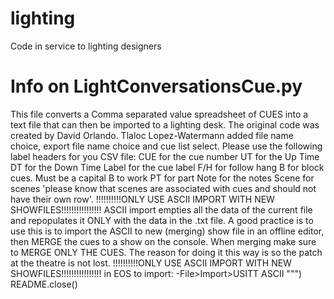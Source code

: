 # lighting
Code in service to lighting designers

# Info on LightConversationsCue.py

This file converts a Comma separated value spreadsheet of CUES into a text
file that can then be imported to a lighting desk. The original code was created by David Orlando.
Tlaloc Lopez-Watermann added file name choice, export file name choice and cue list select.
Please use the following label headers for you CSV file:
CUE for the cue number
UT for the Up Time
DT for the Down Time
Label for the cue label
F/H for follow hang
B for block cues. Must be a capital B to work
PT for part
Note for the notes
Scene for scenes
'please know that scenes are associated with cues and should not have their own row'.
!!!!!!!!!!ONLY USE ASCII IMPORT WITH NEW SHOWFILES!!!!!!!!!!!!!!!!
ASCII import empties all the data of the current file and repopulates it ONLY with the data in the .txt file.
A good practice is to use this is to import the ASCII to new (merging) show file in an offline editor, then MERGE the cues to a show on the
console. When merging make sure to MERGE ONLY THE CUES. The reason for doing it this way is so the patch at the theatre is not lost.
!!!!!!!!!!ONLY USE ASCII IMPORT WITH NEW SHOWFILES!!!!!!!!!!!!!!!!
in EOS to import:
-File>Import>USITT ASCII
""")
README.close()
